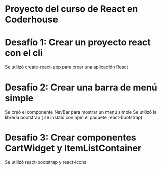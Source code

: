 # Proyecto del curso de React en Coderhouse

# Desafío 1: Crear un proyecto react con el cli
Se utilizó create-react-app para crear una aplicación React

# Desafío 2: Crear una barra de menú simple
Se creó el componente NavBar para mostrar un menú simple
Se utilizó la librería bootstrap ( se instaló con npm el paquete react-bootstrap)
# Desafío 3: Crear componentes CartWidget y ItemListContainer
Se utilizó react-bootstrap y react-icons

